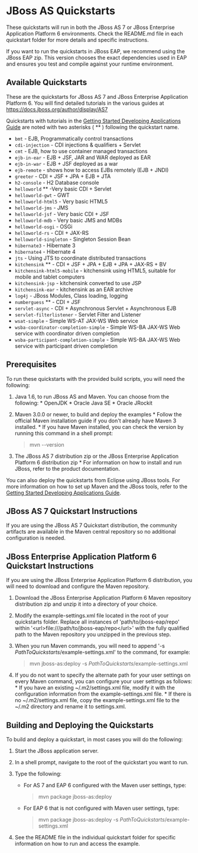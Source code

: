JBoss AS Quickstarts 
====================

These quickstarts will run in both the JBoss AS 7 or JBoss Enterprise Application Platform 6 environments. Check the README.md file in each quickstart folder for more details and specific instructions. 

If you want to run the quickstarts in JBoss EAP, we recommend using the JBoss EAP zip. This version chooses the exact dependencies used in EAP and ensures you test and compile against your runtime environment. 

Available Quickstarts
---------------------

These are the quickstarts for JBoss AS 7 and JBoss Enterprise Application Platform 6. You will find detailed tutorials in the 
various guides at <https://docs.jboss.org/author/display/AS7>

Quickstarts with tutorials in the <a href="https://docs.jboss.org/author/display/AS71/Getting+Started+Developing+Applications+Guide" title="Getting Started Developing Applications Guide">Getting Started Developing Applications Guide</a> 
are noted with two asterisks ( ** ) following the quickstart name.

* `bmt` - EJB, Programmatically control transactions
* `cdi-injection` - CDI injections & qualifiers + Servlet
* `cmt` - EJB, how to use container managed transactions
* `ejb-in-ear` - EJB + JSF, JAR and WAR deployed as EAR
* `ejb-in-war` - EJB + JSF deployed as a war
* `ejb-remote` - shows how to access EJBs remotely (EJB + JNDI)
* `greeter` - CDI + JSF + JPA + EJB + JTA
* `h2-console` - H2 Database console
* `helloworld` ** -Very basic  CDI + Servlet
* `helloworld-gwt` - GWT
* `helloworld-html5` - Very basic HTML5
* `helloworld-jms` - JMS
* `helloworld-jsf` - Very basic CDI + JSF
* `helloworld-mdb` - Very basic JMS and MDBs
* `helloworld-osgi` - OSGi
* `helloworld-rs` - CDI + JAX-RS
* `helloworld-singleton` - Singleton Session Bean
* `hibernate3` - Hibernate 3
* `hibernate4` - Hibernate 4
* `jts` - Using JTS to coordinate distributed transactions
* `kitchensink` ** - CDI + JSF + JPA + EJB + JPA + JAX-RS + BV
* `kitchensink-html5-mobile` - kitchensink using HTML5, suitable for mobile and tablet computers
* `kitchensink-jsp` - kitchensink converted to use JSP
* `kitchensink-ear` - kitchensink as an EAR archive
* `log4j` - JBoss Modules, Class loading, logging
* `numberguess` ** - CDI + JSF
* `servlet-async` - CDI + Asynchronous Servlet + Asynchronous EJB 
* `servlet-filterlistener` - Servlet Filter and Listener
* `wsat-simple` -  Simple WS-AT JAX-WS Web service
* `wsba-coordinator-completion-simple` - Simple WS-BA JAX-WS Web service with coordinator driven completion
* `wsba-participant-completion-simple` - Simple WS-BA JAX-WS Web service with participant driven completion

Prerequisites
-------------

To run these quickstarts with the provided build scripts, you will need the following:

1.   Java 1.6, to run JBoss AS and Maven. You can choose from the following:
    *   OpenJDK
    *   Oracle Java SE
    *   Oracle JRockit

2.   Maven 3.0.0 or newer, to build and deploy the examples
    *   Follow the official Maven installation guide if you don't already have Maven 3 installed. 
    *   If you have Maven installed, you can check the version by running this command in a shell prompt:

        > mvn --version 

3.   The JBoss AS 7 distribution zip or the JBoss Enterprise Application Platform 6 distribution zip
    *   For information on how to install and run JBoss, refer to the product documentation.

You can also deploy the quickstarts from Eclipse using JBoss tools. For more information on how to set up Maven and the JBoss tools, refer to the <a href="https://docs.jboss.org/author/display/AS71/Getting+Started+Developing+Applications+Guide" title="Getting Started Developing Applications Guide">Getting Started Developing Applications Guide</a>.



JBoss AS 7 Quickstart Instructions
-----------------------------------

If you are using the JBoss AS 7 Quickstart distribution, the community artifacts are available in the Maven central repository so no additional configuration is needed.


JBoss Enterprise Application Platform 6 Quickstart Instructions
-----------------------------------

If you are using the JBoss Enterprise Application Platform 6 distribution, you will need to download and configure the Maven repository.

1.   Download the JBoss Enterprise Application Platform 6 Maven repository distribution zip and unzip it into a directory of your choice.

2.   Modify the example-settings.xml file located in the root of your quickstarts folder. Replace all instances of 'path/to/jboss-eap/repo' within '&lt;url&gt;file:///path/to/jboss-eap/repo&lt;/url&gt;' with the fully qualified path to the Maven repository you unzipped in the previous step.

3.   When you run Maven commands, you will need to append '-s _PathToQuickstarts_/example-settings.xml' to the command, for example:

      > mvn jboss-as:deploy -s _PathToQuickstarts_/example-settings.xml

4.   If you do not want to specify the alternate path for your user settings on every Maven command, you can configure your user settings as follows:
    *   If you have an existing ~/.m2/settings.xml file, modify it with the configuration information from the example-settings.xml file.
    *   If there is no ~/.m2/settings.xml file, copy the example-settings.xml file to the ~/.m2 directory and rename it to settings.xml.


Building and Deploying the Quickstarts
--------------------------------------

To build and deploy a quickstart, in most cases you will do the following:

1.   Start the JBoss application server.

2.   In a shell prompt, navigate to the root of the quickstart you want to run.

3.   Type the following: 
     *  For AS 7 and EAP 6 configured with the Maven user settings, type: 

        > mvn package jboss-as:deploy 

     *  For EAP 6 that is not configured with Maven user settings, type: 

        > mvn package jboss-as:deploy -s _PathToQuickstarts_/example-settings.xml

4.   See the README file in the individual quickstart folder for specific information on how to run and access the example.



